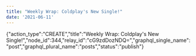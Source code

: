 ```yaml
---
title: "Weekly Wrap: Coldplay's New Single!"
date: '2021-06-11'
---
```


{"action_type":"CREATE","title":"Weekly Wrap: Coldplay's New Single!","node_id":344,"relay_id":"cG9zdDozNDQ=","graphql_single_name":"post","graphql_plural_name":"posts","status":"publish"}
